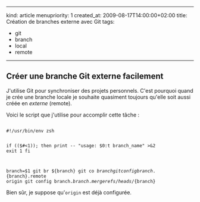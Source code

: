 -----
kind: article
menupriority: 1
created_at: 2009-08-17T14:00:00+02:00
title: Création de branches externe avec Git
tags:
  - git
  - branch
  - local
  - remote
-----

## Créer une branche Git externe facilement

J'utilise Git pour synchroniser des projets personnels. 
C'est pourquoi quand je crée une branche locale je souhaite quasiment toujours qu'elle soit aussi créée en *externe* (remote).

Voici le script que j'utilise pour accomplir cette tâche : 

<div>
    <code class="zsh" file="git-create-new-branch.sh">
#!/usr/bin/env zsh

if (($#<1)); then
    print -- "usage: $0:t branch_name" >&2
    exit 1
fi

branch=$1
git br ${branch}
git co ${branch}
git config branch.${branch}.remote origin
git config branch.${branch}.merge refs/heads/${branch}
    </code>
</div>

Bien sûr, je suppose qu'<code>origin</code> est déjà configurée.


